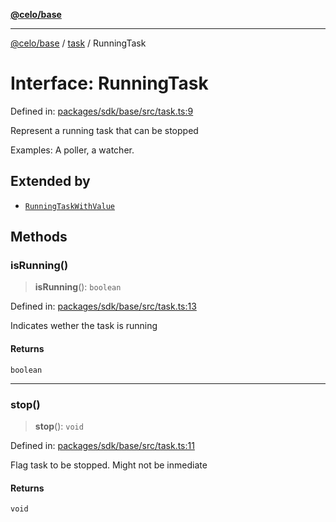 [**@celo/base**](../../README.md)

***

[@celo/base](../../README.md) / [task](../README.md) / RunningTask

# Interface: RunningTask

Defined in: [packages/sdk/base/src/task.ts:9](https://github.com/celo-org/developer-tooling/blob/master/packages/sdk/base/src/task.ts#L9)

Represent a running task that can be stopped

Examples: A poller, a watcher.

## Extended by

- [`RunningTaskWithValue`](RunningTaskWithValue.md)

## Methods

### isRunning()

> **isRunning**(): `boolean`

Defined in: [packages/sdk/base/src/task.ts:13](https://github.com/celo-org/developer-tooling/blob/master/packages/sdk/base/src/task.ts#L13)

Indicates wether the task is running

#### Returns

`boolean`

***

### stop()

> **stop**(): `void`

Defined in: [packages/sdk/base/src/task.ts:11](https://github.com/celo-org/developer-tooling/blob/master/packages/sdk/base/src/task.ts#L11)

Flag task to be stopped. Might not be inmediate

#### Returns

`void`
